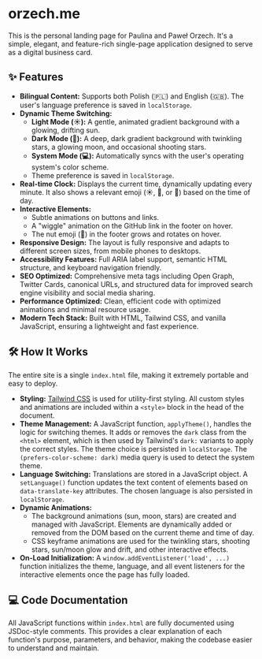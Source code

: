 # orzech.me

This is the personal landing page for Paulina and Paweł Orzech. It's a simple, elegant, and feature-rich single-page application designed to serve as a digital business card.

## ✨ Features

- **Bilingual Content:** Supports both Polish (🇵🇱) and English (🇬🇧). The user's language preference is saved in `localStorage`.
- **Dynamic Theme Switching:**
    - **Light Mode (☀️):** A gentle, animated gradient background with a glowing, drifting sun.
    - **Dark Mode (🌙):** A deep, dark gradient background with twinkling stars, a glowing moon, and occasional shooting stars.
    - **System Mode (💻):** Automatically syncs with the user's operating system's color scheme.
    - Theme preference is saved in `localStorage`.
- **Real-time Clock:** Displays the current time, dynamically updating every minute. It also shows a relevant emoji (☀️, 🌇, or 🌙) based on the time of day.
- **Interactive Elements:**
    - Subtle animations on buttons and links.
    - A "wiggle" animation on the GitHub link in the footer on hover.
    - The nut emoji (🌰) in the footer grows and rotates on hover.
- **Responsive Design:** The layout is fully responsive and adapts to different screen sizes, from mobile phones to desktops.
- **Accessibility Features:** Full ARIA label support, semantic HTML structure, and keyboard navigation friendly.
- **SEO Optimized:** Comprehensive meta tags including Open Graph, Twitter Cards, canonical URLs, and structured data for improved search engine visibility and social media sharing.
- **Performance Optimized:** Clean, efficient code with optimized animations and minimal resource usage.
- **Modern Tech Stack:** Built with HTML, Tailwind CSS, and vanilla JavaScript, ensuring a lightweight and fast experience.

## 🛠️ How It Works

The entire site is a single `index.html` file, making it extremely portable and easy to deploy.

- **Styling:** [Tailwind CSS](https://tailwindcss.com/) is used for utility-first styling. All custom styles and animations are included within a `<style>` block in the head of the document.
- **Theme Management:** A JavaScript function, `applyTheme()`, handles the logic for switching themes. It adds or removes the `dark` class from the `<html>` element, which is then used by Tailwind's `dark:` variants to apply the correct styles. The theme choice is persisted in `localStorage`. The `(prefers-color-scheme: dark)` media query is used to detect the system theme.
- **Language Switching:** Translations are stored in a JavaScript object. A `setLanguage()` function updates the text content of elements based on `data-translate-key` attributes. The chosen language is also persisted in `localStorage`.
- **Dynamic Animations:**
    - The background animations (sun, moon, stars) are created and managed with JavaScript. Elements are dynamically added or removed from the DOM based on the current theme and time of day.
    - CSS keyframe animations are used for the twinkling stars, shooting stars, sun/moon glow and drift, and other interactive effects.
- **On-Load Initialization:** A `window.addEventListener('load', ...)` function initializes the theme, language, and all event listeners for the interactive elements once the page has fully loaded.

## 💻 Code Documentation

All JavaScript functions within `index.html` are fully documented using JSDoc-style comments. This provides a clear explanation of each function's purpose, parameters, and behavior, making the codebase easier to understand and maintain.